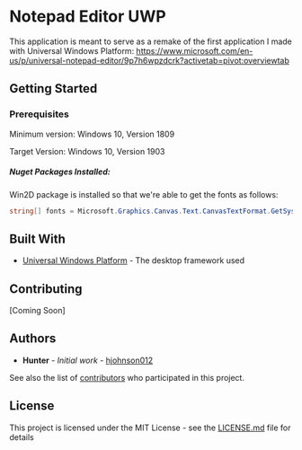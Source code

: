 # Notepad Editor UWP

This application is meant to serve as a remake of the first application I made with Universal Windows Platform: https://www.microsoft.com/en-us/p/universal-notepad-editor/9p7h6wpzdcrk?activetab=pivot:overviewtab

## Getting Started

### Prerequisites

Minimum version: Windows 10, Version 1809

Target Version: Windows 10, Version 1903

##### Nuget Packages Installed:

Win2D package is installed so that we're able to get the fonts as follows: 

```cs
string[] fonts = Microsoft.Graphics.Canvas.Text.CanvasTextFormat.GetSystemFontFamilies();
```

## Built With

* [Universal Windows Platform](https://developer.microsoft.com/en-us/windows/apps) - The desktop framework used

## Contributing

[Coming Soon]

## Authors

* **Hunter** - *Initial work* - [hjohnson012](https://github.com/hjohnson012)

See also the list of [contributors](https://github.com/hjohnson12/NotepadEditorUWP/graphs/contributors) who participated in this project.

## License

This project is licensed under the MIT License - see the [LICENSE.md](LICENSE.md) file for details
